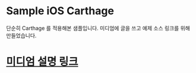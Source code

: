 # Sample iOS Carthage
단순히 Carthage 를 적용해본 샘플입니다. 미디엄에 글을 쓰고 예제 소스 링크를 위해 만들었습니다.

# [미디엄 설명 링크](https://medium.com/@jang.wangsu/ios-swift-%EC%B9%B4%EB%A5%B4%ED%83%80%EA%B3%A0-carthage-%EB%9E%80-%EC%82%AC%EC%9A%A9%EB%B2%95%EC%9D%80-%EC%98%88%EC%A0%9C-%EB%94%B0%EB%9D%BC%ED%95%98%EA%B8%B0%EA%B9%8C%EC%A7%80-127e71fdd253)
